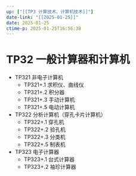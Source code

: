 ```yaml
---
up: ["[[TP3 计算技术、计算机技术]]"]
date-link: "[[2025-01-25]]"
date: 2025-01-25
ctime-p: 2025-01-25T16:56:38
---
```


# TP32 一般计算器和计算机

- TP321 非电子计算机
	- TP321+.1 求积仪、曲线仪
	- TP321+.2 积分器
	- TP321+.3 手动计算机
	- TP321+.5 电动计算机
- TP322 分析计算机（穿孔卡片计算机）
	- TP322+.1 穿孔机
	- TP322+.2 验孔机
	- TP322+.3 分类机
	- TP322+.5 制表机
- TP323 电子计算器
	- TP323+.1 台式计算器
	- TP323+.2 袖珍计算器
